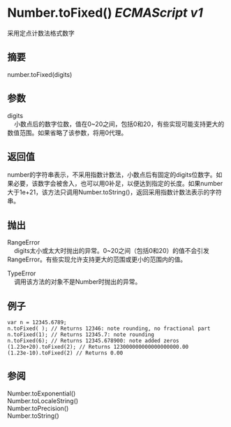 # Number.toFixed() _ECMAScript v1_

采用定点计数法格式数字

## 摘要

number.toFixed(digits)

## 参数

digits  
    小数点后的数字位数，值在0~20之间，包括0和20，有些实现可能支持更大的数值范围。如果省略了该参数，将用0代理。

## 返回值

number的字符串表示，不采用指数计数法，小数点后有固定的digits位数字。如果必要，该数字会被舍入，也可以用0补足，以便达到指定的长度。如果number大于1e+21，该方法只调用Number.toString()，返回采用指数计数法表示的字符串。

## 抛出

RangeError  
    digits太小或太大时抛出的异常。0~20之间（包括0和20）的值不会引发RangeError。有些实现允许支持更大的范围或更小的范围内的值。  
  
  
TypeError  
    调用该方法的对象不是Number时抛出的异常。

## 例子

    var n = 12345.6789;
    n.toFixed( ); // Returns 12346: note rounding, no fractional part
    n.toFixed(1); // Returns 12345.7: note rounding
    n.toFixed(6); // Returns 12345.678900: note added zeros
    (1.23e+20).toFixed(2); // Returns 123000000000000000000.00
    (1.23e-10).toFixed(2) // Returns 0.00

## 参阅

Number.toExponential()  
Number.toLocaleString()  
Number.toPrecision()  
Number.toString()

